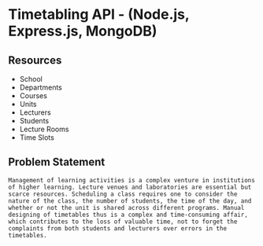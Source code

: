 # Timetabling API - (Node.js, Express.js, MongoDB)

## Resources

- School
- Departments
- Courses
- Units
- Lecturers
- Students
- Lecture Rooms
- Time Slots

## Problem Statement

`Management of learning activities is a complex venture in institutions of higher learning. Lecture venues and laboratories are essential but scarce resources. Scheduling a class requires one to consider the nature of the class, the number of students, the time of the day, and whether or not the unit is shared across different programs. Manual designing of timetables thus is a complex and time-consuming affair, which contributes to the loss of valuable time, not to forget the complaints from both students and lecturers over errors in the timetables.`
